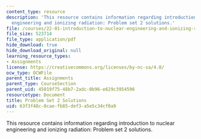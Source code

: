 ```yaml
---
content_type: resource
description: 'This resource contains information regarding introduction to nuclear
  engineering and ionizing radiation: Problem set 2 solutions.'
file: /courses/22-01-introduction-to-nuclear-engineering-and-ionizing-radiation-fall-2016/63f3f48c0caefb85def3a5e5c34cf0a9_MIT22_01F16_ProblemSet2Sol.pdf
file_size: 523714
file_type: application/pdf
hide_download: true
hide_download_original: null
learning_resource_types:
- Assignments
license: https://creativecommons.org/licenses/by-nc-sa/4.0/
ocw_type: OCWFile
parent_title: Assignments
parent_type: CourseSection
parent_uid: 45019f75-48b7-2adc-0b96-e629c3954596
resourcetype: Document
title: Problem Set 2 Solutions
uid: 63f3f48c-0cae-fb85-def3-a5e5c34cf0a9
---
```

This resource contains information regarding introduction to nuclear engineering and ionizing radiation: Problem set 2 solutions.